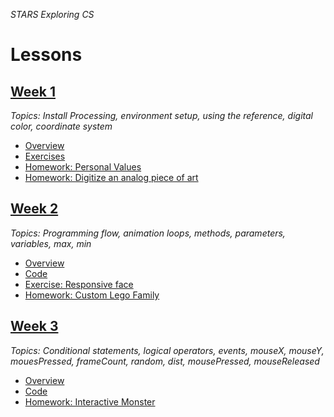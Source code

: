 _STARS Exploring CS_

# Lessons
## [Week 1](week1)
_Topics: Install Processing, environment setup, using the reference, digital color, coordinate system_

* [Overview](week1)
* [Exercises](week1/exercises)
* [Homework: Personal Values](week1/homework/personal_values.md)
* [Homework: Digitize an analog piece of art](week1/homework/digitize.md)

## [Week 2](week2)
_Topics: Programming flow, animation loops, methods, parameters, variables, max, min_

* [Overview](week2)
* [Code]()
* [Exercise: Responsive face](exercises/face.md)
* [Homework: Custom Lego Family](week2/homework/lego-family.md)

## [Week 3](week3)
_Topics: Conditional statements, logical operators, events, mouseX, mouseY, mouesPressed, frameCount, random, dist, mousePressed, mouseReleased_

* [Overview](week3)
* [Code]()
* [Homework: Interactive Monster](week3/homework/interactive-monster.md)